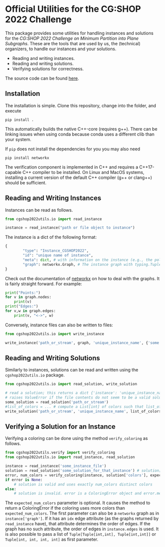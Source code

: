 # Official Utilities for the CG:SHOP 2022 Challenge

This package provides some utilities for handling instances and solutions for the
*CG:SHOP 2022 Challenge on Minimum Partition into Plane Subgraphs*.
These are the tools that are used by us, the (technical) organizers, to handle our
instances and your solutions.
* Reading and writing instances.
* Reading and writing solutions.
* Verifying solutions for correctness.

The source code can be found [here](https://gitlab.ibr.cs.tu-bs.de/alg/cgshop2022-pyutils).

## Installation

The installation is simple. Clone this repository, change into the folder, and execute
```shell
pip install .
```
This automatically builds the native C++-core (requires g++). There can be linking issues when using conda because conda uses a different clib than your system.

If `pip` does not install the dependencies for you you may also need
```shell
pip install networkx
```

The verification component is implemented in C++ and requires a C++17-capable C++ compiler to be installed.
On Linux and MacOS systems, installing a current version of the default C++ compiler (g++ or clang++) should be sufficient.

## Reading and Writing Instances

Instances can be read as follows.

```python
from cgshop2022utils.io import read_instance

instance = read_instance("path or file object to instance")
```
The instance is a dict of the following format:
```python
{
        "type": "Instance_CGSHOP2022",
        "id": "unique name of instance",
        "meta": dict, # with information on the instance (e.g., the polygon for visibility instances)
        "graph": networkx.Graph, # The instance graph with typing.Tuple[int, int] as vertices.
}
```

Check out the documentation of [networkx](https://networkx.org/documentation/stable/) on how to deal with the graphs.
It is fairly straight forward.
For example:
```python
print("Points:")
for v in graph.nodes:
    print(v)
print("Edges:")
for v,w in graph.edges:
    print(v, "<->", w)
```

Conversely, instance files can also be written to files:
```python
from cgshop2022utils.io import write_instance

write_instance('path_or_stream', graph, 'unique_instance_name', {'some': 'meta', 'info': 1})
```
## Reading and Writing Solutions

Similarly to instances, solutions can be read and written using the `cgshop2022utils.io` package.
```python
from cgshop2022utils.io import read_solution, write_solution

# read a solution; this returns a dict {'instance': 'unique_instance_name', 'num_colors': 42, 'colors': [0, 1, ...]}
# raises ValueError if the file contents do not seem to be a valid solution
some_solution = read_solution('path_or_stream')
#list_of_colors = ... # compute a List[int] of colors such that list_of_colors[i] is the color of edge i in the instance
write_solution('path_or_stream', 'unique_instance_name', list_of_colors)
```

## Verifying a Solution for an Instance

Verifying a coloring can be done using the method `verify_coloring` as follows.

```python
from cgshop2022utils.verify import verify_coloring
from cgshop2022utils.io import read_instance, read_solution

instance = read_instance('some_instance_file')
solution = read_solution('some_solution_for_that_instance') # solution['instance'] should be instance['id']
error, num_colors = verify_coloring(instance, solution['colors'], expected_num_colors=solution['num_colors'])
if error is None:
    # solution is valid and uses exactly num_colors distinct colors
else:
    # solution is invalid. error is a ColoringError object and error.message describes the error
```

The `expected_num_colors` parameter is optional.
It causes the method to return a ColoringError if the coloring uses more colors than `expected_num_colors`.
The first parameter can also be a `networkx` graph as in `instance['graph']`.
If it has an `idx` edge attribute (as the graphs returned by `read_instance` have), that attribute determines the order of edges.
If the graph has no such attribute, the order of edges in `instance.edges` is used.
It is also possible to pass a list of `Tuple[Tuple[int,int], Tuple[int,int]]` or 
`Tuple[int, int, int, int]` as first parameter.
